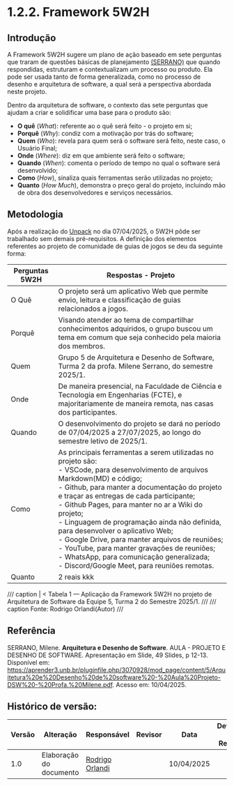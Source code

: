 # 1.2.2. Framework 5W2H

## Introdução

A Framework 5W2H sugere um plano de ação baseado em sete perguntas que traram de questões básicas de planejamento [(SERRANO)](#referência) que quando respondidas, estruturam e contextualizam um processo ou produto. Ela pode ser usada tanto de forma generalizada, como no processo de desenho e arquitetura de software, a qual será a perspectiva abordada neste projeto. 

Dentro da arquitetura de software, o contexto das sete perguntas que ajudam a criar e solidificar uma base para o produto são:

- **O quê** (*What*): referente ao o quê será feito - o projeto em si; 
- **Porquê** (*Why*): condiz com a motivação por trás do software;
- **Quem** (*Who*): revela para quem será o software será feito, neste caso, o Usuário Final; 
- **Onde** (*Where*): diz em que ambiente será feito o software; 
- **Quando** (*When*): comenta o período de tempo no qual o software será desenvolvido; 
- **Como** (*How*), sinaliza quais ferramentas serão utilizadas no projeto; 
- **Quanto** (*How Much*), demonstra o preço geral do projeto, incluindo mão de obra dos desenvolvedores e serviços necessários. 


## Metodologia

Após a realização do [Unpack](1.1.DesignSprint.md#11-módulo-design-sprint) no dia 07/04/2025, o 5W2H pôde ser trabalhado sem demais pré-requisitos. A definição dos elementos referentes ao projeto de comunidade de guias de jogos se deu da seguinte forma:

| Perguntas 5W2H | Respostas - Projeto |
| -------------- | ------------------- |
| O Quê          | O projeto será um aplicativo Web que permite envio, leitura e classificação de guias relacionados a jogos.|
| Porquê         | Visando atender ao tema de compartilhar conhecimentos adquiridos, o grupo buscou um tema em comum que seja conhecido pela maioria dos membros. |
| Quem           | Grupo 5 de Arquitetura e Desenho de Software, Turma 2 da profa. Milene Serrano, do semestre 2025/1.  |
| Onde           | De maneira presencial, na Faculdade de Ciência e Tecnologia em Engenharias (FCTE), e majoritariamente de maneira remota, nas casas dos participantes. |
| Quando         | O desenvolvimento do projeto se dará no período de 07/04/2025 a 27/07/2025, ao longo do semestre letivo de 2025/1.|
| Como           | As principais ferramentas a serem utilizadas no projeto são: <br> - VSCode, para desenvolvimento de arquivos Markdown(MD) e código; <br> - Github, para manter a documentação do projeto e traçar as entregas de cada participante; <br> - Github Pages, para manter no ar a Wiki do projeto; <br> - Linguagem de programação ainda não definida, para desenvolver o aplicativo Web; <br> - Google Drive, para manter arquivos de reuniões; <br> - YouTube, para manter gravações de reuniões; <br> - WhatsApp, para comunicação generalizada; <br> - Discord/Google Meet, para reuniões remotas. |
| Quanto          | 2 reais kkk   |

/// caption | <
Tabela 1 — Aplicação da Framework 5W2H no projeto de Arquitetura de Software da Equipe 5, Turma 2 do Semestre 2025/1.
///
/// caption
Fonte: Rodrigo Orlandi(Autor)
///


## Referência

SERRANO, Milene. **Arquitetura e Desenho de Software**. AULA - PROJETO E DESENHO DE SOFTWARE. Apresentação em Slide, 49 Slides, p 12-13. Disponível em: https://aprender3.unb.br/pluginfile.php/3070928/mod_page/content/5/Arquitetura%20e%20Desenho%20de%20software%20-%20Aula%20Projeto-DSW%20-%20Profa.%20Milene.pdf. Acesso em: 10/04/2025.

## Histórico de versão:

| Versão | Alteração                  | Responsável     | Revisor | Data       | Detalhes da Revisão |
| -      | -                          | -               | -       | -          | -                   |
| 1.0    | Elaboração do documento | [Rodrigo Orlandi](https://github.com/orlandirodrigo) | | 10/04/2025 | |